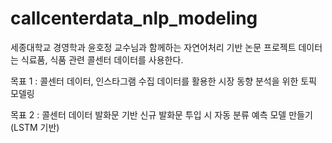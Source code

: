 # callcenterdata_nlp_modeling
세종대학교 경영학과 윤호정 교수님과 함께하는 자연어처리 기반 논문 프로젝트
데이터는 식료품, 식품 관련 콜센터 데이터를 사용한다.

목표 1 : 콜센터 데이터, 인스타그램 수집 데이터를 활용한 시장 동향 분석을 위한 토픽 모델링

목표 2 : 콜센터 데이터 발화문 기반 신규 발화문 투입 시 자동 분류 예측 모델 만들기(LSTM 기반)
